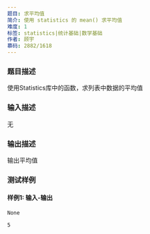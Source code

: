 ```yaml
---
题目: 求平均值
简介: 使用 statistics 的 mean() 求平均值
难度: 1
标签: statistics|统计基础|数学基础
作者: 顾宇
慕码: 2882/1618
---
```


### 题目描述

使用Statistics库中的函数，求列表中数据的平均值

### 输入描述

无

### 输出描述

输出平均值

### 测试样例

#### 样例1: 输入-输出

```
None
```

```
5
```

